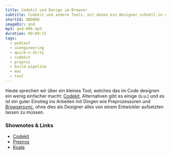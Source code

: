 ```yaml
---
title: Codekit und Design im Browser
subtitle: Codekit und andere Tools, mit denen ein Designer schnell in den Browser kommt
shortId: QND006
imageDir: qnd
mp3: qnd-006.mp3
duration: 00:09:15
tags:
  - podcast
  - uiengineering
  - quick-n-dirty
  - codekit
  - prepros
  - build pipeline
  - mac
  - tool
---
```


Heute sprechen wir über ein kleines Tool, welches das im Code designen ein wenig einfacher macht: [Codekit](https://codekitapp.com). Alternativen gibt es einige (s.u.) und es ist ein guter Einstieg ins Arbeiten mit Dingen wie Preprozessoren und [Browsersync](https://www.browsersync.io), ohne dies als Designer alles von einem Entwickler aufsetzten lassen zu müssen.

<!-- more -->

### Shownotes & Links

- [Codekit](https://codekitapp.com)
- [Prepros](https://prepros.io)
- [Koala](http://koala-app.com)
